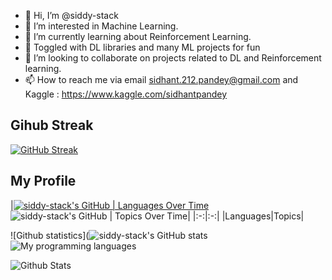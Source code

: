 - 👋 Hi, I’m @siddy-stack
- 👀 I’m interested in Machine Learning.
- 🌱 I’m currently learning about Reinforcement Learning.
- 👀 Toggled with DL libraries and many ML projects for fun
- 💞️ I’m looking to collaborate on projects related to DL and Reinforcement learning.
- 📫 How to reach me via email sidhant.212.pandey@gmail.com and Kaggle : https://www.kaggle.com/sidhantpandey

<!---
siddy-stack/siddy-stack is a ✨ special ✨ repository because its `README.md` (this file) appears on your GitHub profile.
You can click the Preview link to take a look at your changes.
--->
## Gihub Streak

[![GitHub Streak](https://github-readme-streak-stats.herokuapp.com?user=siddy-stack)](https://git.io/streak-stats)

## My Profile

|[![siddy-stack's GitHub | Languages Over Time](https://stats.quine.sh/siddy-stack/languages-over-time?theme=dark)](https://quine.sh)![![siddy-stack's GitHub | Topics Over Time](https://stats.quine.sh/siddy-stack/topics-over-time?theme=dark)](https://quine.sh)|
|:-:|:-:|
|Languages|Topics|

![Github statistics](![siddy-stack's GitHub stats](https://github-readme-stats.vercel.app/api?username=siddy-stack&hide=contribs,prs&show_icons=true&theme=algolia)
![My programming languages](https://github-readme-stats-eight-theta.vercel.app/api/top-langs/?username=siddy-stack&layout=compact&langs_count=8&theme=algolia)

![Github Stats](https://visitcount.itsvg.in/api?id=siddy-stack&icon=0&color=0)
